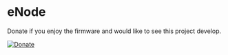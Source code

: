 # eNode

Donate if you enjoy the firmware and would like to see this project develop.

[![Donate](https://img.shields.io/badge/Donate-PayPal-green.svg)](https://www.paypal.me/APREBELO)
